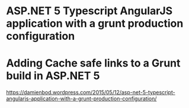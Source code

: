 
ASP.NET 5 Typescript AngularJS application with a grunt production configuration
=============

Adding Cache safe links to a Grunt build in ASP.NET 5
=============

https://damienbod.wordpress.com/2015/05/12/asp-net-5-typescript-angularjs-application-with-a-grunt-production-configuration/
